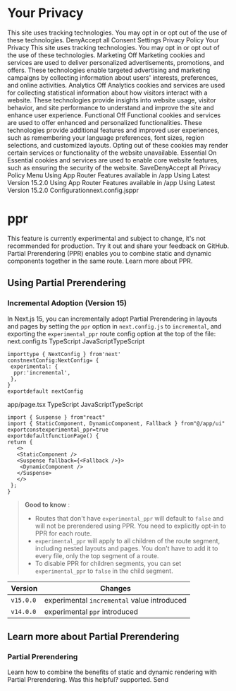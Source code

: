 # Your Privacy
This site uses tracking technologies. You may opt in or opt out of the use of these technologies.
DenyAccept all
Consent Settings
Privacy Policy
Your Privacy
This site uses tracking technologies. You may opt in or opt out of the use of these technologies.
Marketing
Off
Marketing cookies and services are used to deliver personalized advertisements, promotions, and offers. These technologies enable targeted advertising and marketing campaigns by collecting information about users' interests, preferences, and online activities. 
Analytics
Off
Analytics cookies and services are used for collecting statistical information about how visitors interact with a website. These technologies provide insights into website usage, visitor behavior, and site performance to understand and improve the site and enhance user experience.
Functional
Off
Functional cookies and services are used to offer enhanced and personalized functionalities. These technologies provide additional features and improved user experiences, such as remembering your language preferences, font sizes, region selections, and customized layouts. Opting out of these cookies may render certain services or functionality of the website unavailable.
Essential
On
Essential cookies and services are used to enable core website features, such as ensuring the security of the website. 
SaveDenyAccept all
Privacy Policy
Menu
Using App Router
Features available in /app
Using Latest Version
15.2.0
Using App Router
Features available in /app
Using Latest Version
15.2.0
Configurationnext.config.jsppr
# ppr
This feature is currently experimental and subject to change, it's not recommended for production. Try it out and share your feedback on GitHub.
Partial Prerendering (PPR) enables you to combine static and dynamic components together in the same route. Learn more about PPR.
## Using Partial Prerendering
### Incremental Adoption (Version 15)
In Next.js 15, you can incrementally adopt Partial Prerendering in layouts and pages by setting the `ppr` option in `next.config.js` to `incremental`, and exporting the `experimental_ppr` route config option at the top of the file:
next.config.ts
TypeScript
JavaScriptTypeScript
```
importtype { NextConfig } from'next'
constnextConfig:NextConfig= {
 experimental: {
  ppr:'incremental',
 },
}
exportdefault nextConfig
```

app/page.tsx
TypeScript
JavaScriptTypeScript
```
import { Suspense } from"react"
import { StaticComponent, DynamicComponent, Fallback } from"@/app/ui"
exportconstexperimental_ppr=true
exportdefaultfunctionPage() {
return {
   <>
   <StaticComponent />
   <Suspense fallback={<Fallback />}>
    <DynamicComponent />
   </Suspense>
   </>
 };
}
```

> **Good to know** :
>   * Routes that don't have `experimental_ppr` will default to `false` and will not be prerendered using PPR. You need to explicitly opt-in to PPR for each route.
>   * `experimental_ppr` will apply to all children of the route segment, including nested layouts and pages. You don't have to add it to every file, only the top segment of a route.
>   * To disable PPR for children segments, you can set `experimental_ppr` to `false` in the child segment.
> 

Version| Changes  
---|---  
`v15.0.0`| experimental `incremental` value introduced  
`v14.0.0`| experimental `ppr` introduced  
## Learn more about Partial Prerendering
### Partial Prerendering
Learn how to combine the benefits of static and dynamic rendering with Partial Prerendering.
Was this helpful?
supported.
Send
